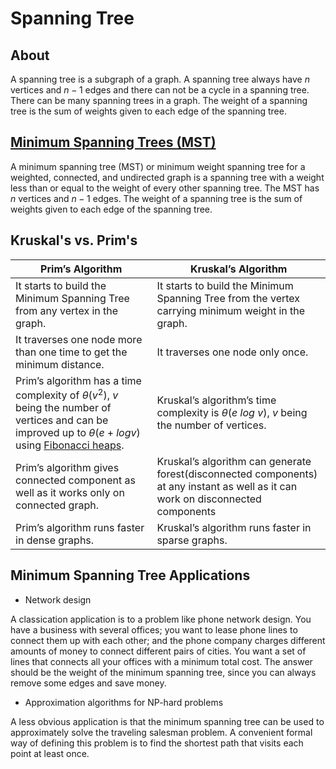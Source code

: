 # Spanning Tree

## About

A spanning tree is a subgraph of a graph. A spanning tree always have $n$ vertices and $n - 1$ edges and there can not be a cycle in a spanning tree. There can be many spanning trees in a graph. The weight of a spanning tree is the sum of weights given to each edge of the spanning tree.

## [Minimum Spanning Trees (MST)](./minimum-spanning-tree.md)

A minimum spanning tree (MST) or minimum weight spanning tree for a weighted, connected, and undirected graph is a spanning tree with a weight less than or equal to the weight of every other spanning tree. The MST has $n$ vertices and $n - 1$ edges. The weight of a spanning tree is the sum of weights given to each edge of the spanning tree.

## Kruskal's vs. Prim's

| Prim’s Algorithm                                                                                                                                                                                                                   | Kruskal’s Algorithm                                                                                                               |
| ---------------------------------------------------------------------------------------------------------------------------------------------------------------------------------------------------------------------------------- | --------------------------------------------------------------------------------------------------------------------------------- |
| It starts to build the Minimum Spanning Tree from any vertex in the graph.                                                                                                                                                         | It starts to build the Minimum Spanning Tree from the vertex carrying minimum weight in the graph.                                |
| It traverses one node more than one time to get the minimum distance.                                                                                                                                                              | It traverses one node only once.                                                                                                  |
| Prim’s algorithm has a time complexity of $\theta(v^2)$, $v$ being the number of vertices and can be improved up to $\theta(e + log v)$ using [Fibonacci heaps](https://www.geeksforgeeks.org/fibonacci-heap-set-1-introduction/). | Kruskal’s algorithm’s time complexity is $\theta(e \ log \ v)$, $v$ being the number of vertices.                                 |
| Prim’s algorithm gives connected component as well as it works only on connected graph.                                                                                                                                            | Kruskal’s algorithm can generate forest(disconnected components) at any instant as well as it can work on disconnected components |
| Prim’s algorithm runs faster in dense graphs.                                                                                                                                                                                      | Kruskal’s algorithm runs faster in sparse graphs.                                                                                 |

## Minimum Spanning Tree Applications

-   Network design

A classication application is to a problem like phone network design. You have a business with several offices; you want to lease phone lines to connect them up with each other; and the phone company charges different amounts of money to connect different pairs of cities. You want a set of lines that connects all your offices with a minimum total cost. The answer should be the weight of the minimum spanning tree, since you can always remove some edges and save money.

-   Approximation algorithms for NP-hard problems

A less obvious application is that the minimum spanning tree can be used to approximately solve the traveling salesman problem. A convenient formal way of defining this problem is to find the shortest path that visits each point at least once.

